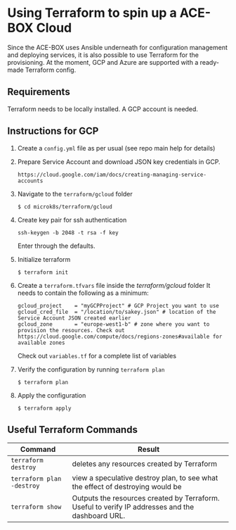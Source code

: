 # Using Terraform to spin up a ACE-BOX Cloud 

Since the ACE-BOX uses Ansible underneath for configuration management and deploying services, it is also possible to use Terraform for the provisioning.
At the moment, GCP and Azure are supported with a ready-made Terraform config.

## Requirements
Terraform needs to be locally installed.
A GCP account is needed.

## Instructions for GCP

1. Create a `config.yml` file as per usual (see repo main help for details)
1. Prepare Service Account and download JSON key credentials in GCP.

    ```
    https://cloud.google.com/iam/docs/creating-managing-service-accounts
    ```

1. Navigate to the `terraform/gcloud` folder

    ```
    $ cd microk8s/terraform/gcloud
    ```

1. Create key pair for ssh authentication

    ```
    ssh-keygen -b 2048 -t rsa -f key
    ```
    Enter through the defaults.

1. Initialize terraform
    ```
    $ terraform init
    ```

1. Create a `terraform.tfvars` file inside the *terraform/gcloud* folder
   It needs to contain the following as a minimum:
    
    ```
    gcloud_project    = "myGCPProject" # GCP Project you want to use
    gcloud_cred_file  = "/location/to/sakey.json" # location of the Service Account JSON created earlier
    gcloud_zone       = "europe-west1-b" # zone where you want to provision the resources. Check out https://cloud.google.com/compute/docs/regions-zones#available for available zones
    ```

    Check out `variables.tf` for a complete list of variables

2.  Verify the configuration by running `terraform plan`
    
    ```
    $ terraform plan
    ```

3. Apply the configuration

    ```
    $ terraform apply
    ```

## Useful Terraform Commands


Command  | Result
-------- | -------
`terraform destroy` | deletes any resources created by Terraform |
`terraform plan -destroy` | view a speculative destroy plan, to see what the effect of destroying would be |
`terraform show` | Outputs the resources created by Terraform. Useful to verify IP addresses and the dashboard URL. 
